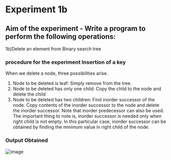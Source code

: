 #   Experiment 1b
## Aim of the experiment - Write a program to perform the following operations:
1b)Delete an element from Binary search tree


###  procedure for the experiment Insertion of a key 
When we delete a node, three possibilities arise. 
1) Node to be deleted is leaf: Simply remove from the tree. 
2) Node to be deleted has only one child: Copy the child to the node and delete the child 
3) Node to be deleted has two children: 
Find inorder successor of the node. 
Copy contents of the inorder successor to the node and delete the inorder successor. 
Note that inorder predecessor can also be used. 
The important thing to note is, inorder successor is needed only when right child is not empty. In this particular case, inorder successor can be obtained by finding the minimum value in right child of the node.


 


### Output Obtained
![image](https://user-images.githubusercontent.com/77834002/107022951-fcaab500-67cb-11eb-860c-e47a0c644a93.png)


